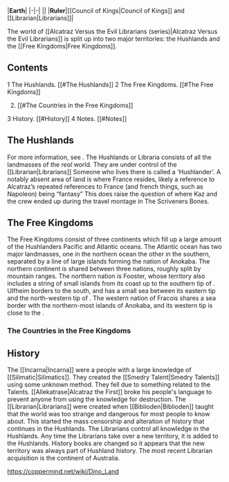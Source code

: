 |**Earth**|
|-|-|
||
|**Ruler**|[[Council of Kings\|Council of Kings]] and [[Librarian\|Librarians]]|

The world of [[Alcatraz Versus the Evil Librarians (series)\|Alcatraz Versus the Evil Librarians]] is split up into two major territories: the Hushlands and the [[Free Kingdoms\|Free Kingdoms]].

## Contents

1 The Hushlands. [[#The Hushlands]] 
2 The Free Kingdoms. [[#The Free Kingdoms]] 

2. [[#The Countries in the Free Kingdoms]] 


3 History. [[#History]] 
4 Notes. [[#Notes]] 


## The Hushlands
For more information, see .
The Hushlands or Libraria consists of all the landmasses of the *real* world. They are under control of the [[Librarian\|Librarians]] Someone who lives there is called a 'Hushlander'.
A notably absent area of land is where France resides, likely a reference to Alcatraz’s repeated references to France (and french things, such as Napoleon) being “fantasy” This does raise the question of where Kaz and the crew ended up during the travel montage in The Scriveners Bones.

## The Free Kingdoms
  
The Free Kingdoms consist of three continents which fill up a large amount of the Hushlanders Pacific and Atlantic oceans.
The Atlantic ocean has two major landmasses, one in the northern ocean the other in the southern, separated by a line of large islands forming the nation of Anokaba. The northern continent is shared between three nations, roughly split by mountain ranges. The northern nation is Fooster, whose territory also includes a string of small islands from its coast up to the southern tip of . Ulfheim borders to the south, and has a small sea between its eastern tip and the north-western tip of . The western nation of Fracois shares a sea border with the northern-most islands of Anokaba, and its western tip is close to the .

### The Countries in the Free Kingdoms

## History
The [[Incarna\|Incarna]] were a people with a large knowledge of [[Silimatic\|Silimatics]]. They created the [[Smedry Talent\|Smedry Talents]] using some unknown method. They fell due to something related to the Talents. [[Allekatrase\|Alcatraz the First]] broke his people's language to prevent anyone from using the knowledge for destruction.
The [[Librarian\|Librarians]] were created when [[Biblioden\|Biblioden]] taught that the world was too strange and dangerous for most people to know about. This started the mass censorship and alteration of history that continues in the Hushlands. The Librarians control all knowledge in the Hushlands. Any time the Librarians take over a new territory, it is added to the Hushlands. History books are changed so it appears that the new territory was always part of Hushland history. The most recent Librarian acquisition is the continent of Australia.



https://coppermind.net/wiki/Dino_Land
